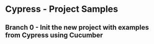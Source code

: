 
# Cypress - Project Samples

## Branch 0 -  Init the new project with examples from Cypress using Cucumber
